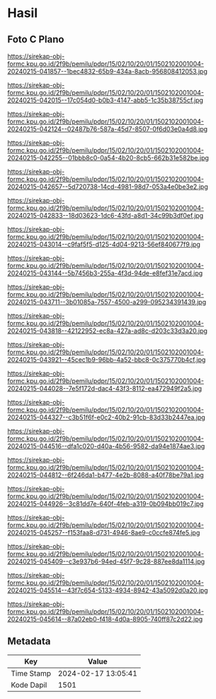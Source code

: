 # Hasil

## Foto C Plano

https://sirekap-obj-formc.kpu.go.id/2f9b/pemilu/pdpr/15/02/10/20/01/1502102001004-20240215-041857--1bec4832-65b9-434a-8acb-956808412053.jpg

https://sirekap-obj-formc.kpu.go.id/2f9b/pemilu/pdpr/15/02/10/20/01/1502102001004-20240215-042015--17c054d0-b0b3-4147-abb5-1c35b38755cf.jpg

https://sirekap-obj-formc.kpu.go.id/2f9b/pemilu/pdpr/15/02/10/20/01/1502102001004-20240215-042124--02487b76-587a-45d7-8507-0f6d03e0a4d8.jpg

https://sirekap-obj-formc.kpu.go.id/2f9b/pemilu/pdpr/15/02/10/20/01/1502102001004-20240215-042255--01bbb8c0-0a54-4b20-8cb5-662b31e582be.jpg

https://sirekap-obj-formc.kpu.go.id/2f9b/pemilu/pdpr/15/02/10/20/01/1502102001004-20240215-042657--5d720738-14cd-4981-98d7-053a4e0be3e2.jpg

https://sirekap-obj-formc.kpu.go.id/2f9b/pemilu/pdpr/15/02/10/20/01/1502102001004-20240215-042833--18d03623-1dc6-43fd-a8d1-34c99b3df0ef.jpg

https://sirekap-obj-formc.kpu.go.id/2f9b/pemilu/pdpr/15/02/10/20/01/1502102001004-20240215-043014--c9faf5f5-d125-4d04-9213-56ef840677f9.jpg

https://sirekap-obj-formc.kpu.go.id/2f9b/pemilu/pdpr/15/02/10/20/01/1502102001004-20240215-043144--5b7456b3-255a-4f3d-94de-e8fef31e7acd.jpg

https://sirekap-obj-formc.kpu.go.id/2f9b/pemilu/pdpr/15/02/10/20/01/1502102001004-20240215-043711--3b01085a-7557-4500-a299-095234391439.jpg

https://sirekap-obj-formc.kpu.go.id/2f9b/pemilu/pdpr/15/02/10/20/01/1502102001004-20240215-043818--42122952-ec8a-427a-ad8c-d203c33d3a20.jpg

https://sirekap-obj-formc.kpu.go.id/2f9b/pemilu/pdpr/15/02/10/20/01/1502102001004-20240215-043921--45cec1b9-96bb-4a52-bbc8-0c375770b4cf.jpg

https://sirekap-obj-formc.kpu.go.id/2f9b/pemilu/pdpr/15/02/10/20/01/1502102001004-20240215-044028--7e5f172d-dac4-43f3-8112-ea472949f2a5.jpg

https://sirekap-obj-formc.kpu.go.id/2f9b/pemilu/pdpr/15/02/10/20/01/1502102001004-20240215-044327--c3b51f6f-e0c2-40b2-91cb-83d33b2447ea.jpg

https://sirekap-obj-formc.kpu.go.id/2f9b/pemilu/pdpr/15/02/10/20/01/1502102001004-20240215-044516--dfa1c020-d40a-4b56-9582-da94e1874ae3.jpg

https://sirekap-obj-formc.kpu.go.id/2f9b/pemilu/pdpr/15/02/10/20/01/1502102001004-20240215-044812--6f246da1-b477-4e2b-8088-a40f78be79a1.jpg

https://sirekap-obj-formc.kpu.go.id/2f9b/pemilu/pdpr/15/02/10/20/01/1502102001004-20240215-044926--3c81dd7e-640f-4feb-a319-0b094bb019c7.jpg

https://sirekap-obj-formc.kpu.go.id/2f9b/pemilu/pdpr/15/02/10/20/01/1502102001004-20240215-045257--f153faa8-d731-4946-8ae9-c0ccfe874fe5.jpg

https://sirekap-obj-formc.kpu.go.id/2f9b/pemilu/pdpr/15/02/10/20/01/1502102001004-20240215-045409--c3e937b6-94ed-45f7-9c28-887ee8da1114.jpg

https://sirekap-obj-formc.kpu.go.id/2f9b/pemilu/pdpr/15/02/10/20/01/1502102001004-20240215-045514--43f7c654-5133-4934-8942-43a5092d0a20.jpg

https://sirekap-obj-formc.kpu.go.id/2f9b/pemilu/pdpr/15/02/10/20/01/1502102001004-20240215-045614--87a02eb0-f418-4d0a-8905-740ff87c2d22.jpg


## Metadata

| Key        | Value               |
| ---------- | ------------------- |
| Time Stamp | 2024-02-17 13:05:41 |
| Kode Dapil | 1501                |



